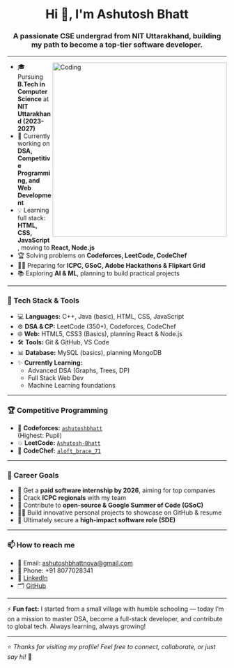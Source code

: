 <h1 align="center">Hi 👋, I'm Ashutosh Bhatt</h1>
<h3 align="center">A passionate CSE undergrad from NIT Uttarakhand, building my path to become a top-tier software developer.</h3>

---

<img align="right" alt="Coding" width="400" src="https://cdn.dribbble.com/users/1162077/screenshots/3848914/programmer.gif" />

- 🎓 Pursuing **B.Tech in Computer Science** at **NIT Uttarakhand (2023-2027)**  
- 🔭 Currently working on **DSA, Competitive Programming, and Web Development**  
- 💡 Learning full stack: **HTML, CSS, JavaScript**, moving to **React, Node.js**  
- 🏆 Solving problems on **Codeforces, LeetCode, CodeChef**  
- 👨‍💻 Preparing for **ICPC, GSoC, Adobe Hackathons & Flipkart Grid**  
- 📚 Exploring **AI & ML**, planning to build practical projects

---

### 🚀 Tech Stack & Tools
- 💻 **Languages:** C++, Java (basic), HTML, CSS, JavaScript
- ⚙️ **DSA & CP:** LeetCode (350+), Codeforces, CodeChef
- 🌐 **Web:** HTML5, CSS3 (Basics), planning React & Node.js
- 🛠️ **Tools:** Git & GitHub, VS Code
- 📊 **Database:** MySQL (basics), planning MongoDB
- ✨ **Currently Learning:** 
  - Advanced DSA (Graphs, Trees, DP)
  - Full Stack Web Dev
  - Machine Learning foundations

---

### 🏆 Competitive Programming
- 🚀 **Codeforces:** [`ashutoshbhatt`](https://codeforces.com/profile/ashutoshbhatt)  
  (Highest: Pupil)
- 💥 **LeetCode:** [`Ashutosh-Bhatt`](https://leetcode.com/Ashutosh-Bhatt/)
- 🎯 **CodeChef:** [`aloft_brace_71`](https://www.codechef.com/users/aloft_brace_71)

---

### 💼 Career Goals
- 🌟 Get a **paid software internship by 2026**, aiming for top companies
- 🥇 Crack **ICPC regionals** with my team
- 🌱 Contribute to **open-source & Google Summer of Code (GSoC)**
- 🧑‍💻 Build innovative personal projects to showcase on GitHub & resume
- 🎯 Ultimately secure a **high-impact software role (SDE)**

---

### 📫 How to reach me
- 📧 Email: ashutoshbhattnova@gmail.com
- 📱 Phone: +91 8077028341
- 💼 [LinkedIn](https://www.linkedin.com/in/ashutosh-bhatt-b3874227b)
- 🗂️ [GitHub](https://github.com/ashutoshbhatt8077)

---

⚡ **Fun fact:** I started from a small village with humble schooling — today I’m on a mission to master DSA, become a full-stack developer, and contribute to global tech. Always learning, always growing!

---

⭐ *Thanks for visiting my profile! Feel free to connect, collaborate, or just say hi!* 🚀
